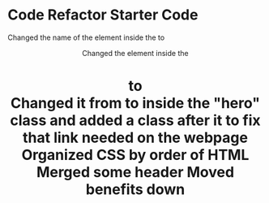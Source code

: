 # Code Refactor Starter Code
Changed the name of the element inside the <body> to <header>
Changed the element inside the <h1> to <nav>
Changed it from <class> to <id> inside the "hero" class and added a class after it to fix that link needed on the webpage
Organized CSS by order of HTML
Merged some header
Moved benefits down
